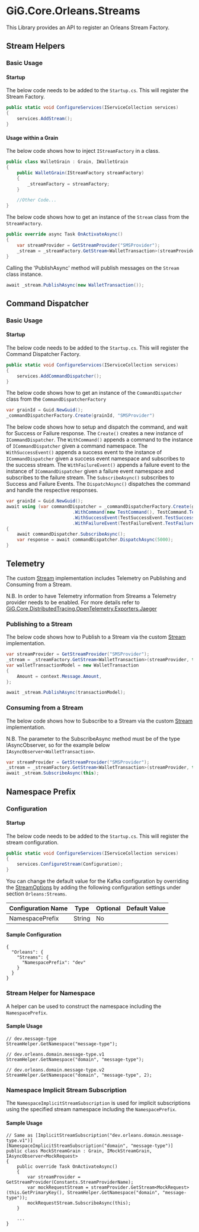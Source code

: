 # GiG.Core.Orleans.Streams

This Library provides an API to register an Orleans Stream Factory.

## Stream Helpers

### Basic Usage

#### Startup

The below code needs to be added to the `Startup.cs`. This will register the Stream Factory.

```csharp
public static void ConfigureServices(IServiceCollection services)
{
    services.AddStream();
}    
```

#### Usage within a Grain

The below code shows how to inject `IStreamFactory` in a class.

```csharp
public class WalletGrain : Grain, IWalletGrain
{
    public WalletGrain(IStreamFactory streamFactory)
    {
        _streamFactory = streamFactory;
    }

    //Other Code...
}
```

The below code shows how to get an instance of the `Stream` class from the `StreamFactory`.

```csharp
public override async Task OnActivateAsync()
{
    var streamProvider = GetStreamProvider("SMSProvider");
    _stream = _streamFactory.GetStream<WalletTransaction>(streamProvider, this.GetPrimaryKey(), "WalletTransactions");
}
```
 
Calling the 'PublishAsync' method will publish messages on the `Stream` class instance.

```csharp
await _stream.PublishAsync(new WalletTransaction());
```

## Command Dispatcher

### Basic Usage

#### Startup

The below code needs to be added to the `Startup.cs`. This will register the Command Dispatcher Factory.

```csharp
public static void ConfigureServices(IServiceCollection services)
{
    services.AddCommandDispatcher();
}    
```

The below code shows how to get an instance of the `CommandDispatcher` class from the `CommandDispatcherFactory`

```csharp
var grainId = Guid.NewGuid();
_commandDispatcherFactory.Create(grainId, "SMSProvider")
```

The below code shows how to setup and dispatch the command, and wait for Success or Failure response. 
The `Create()` creates a new instance of `ICommandDispatcher`.
The `WithCommand()` appends a command to the instance of `ICommandDispatcher` given a command namespace. 
The `WithSuccessEvent()` appends a success event to the instance of `ICommandDispatcher` given a success event namespace and subscribes to the success stream.
The `WithFailureEvent()` appends a failure event to the instance of `ICommandDispatcher` given a failure event namespace and subscribes to the failure stream.
The `SubscribeAsync()` subscribes to Success and Failure Events.
The `DispatchAsync()` dispatches the command and handle the respective responses.

```csharp
var grainId = Guid.NewGuid();
await using (var commandDispatcher = _commandDispatcherFactory.Create(grainId, "SMSProvider")
						 .WithCommand(new TestCommand(), TestCommand.TestCommandNamespace)
                		 .WithSuccessEvent(TestSuccessEvent.TestSuccessEventNamespace)
                     	 .WithFailureEvent(TestFailureEvent.TestFailureEventNamespace))
{
    await commandDispatcher.SubscribeAsync(); 
    var response = await commandDispatcher.DispatchAsync(5000);             
}
```

## Telemetry

The custom [Stream](../src/GiG.Core.Orleans.Streams/Stream.cs) implementation includes Telemetry on Publishing and Consuming from a Stream. 

N.B. In order to have Telemetry information from Streams a Telemetry provider needs to be enabled. For more details refer to [GiG.Core.DistributedTracing.OpenTelemetry.Exporters.Jaeger](GiG.Core.DistributedTracing.OpenTelemetry.Exporters.Jaeger.md)

### Publishing to a Stream

The below code shows how to Publish to a Stream via the custom [Stream](../src/GiG.Core.Orleans.Streams/Stream.cs) implementation.  

```csharp
var streamProvider = GetStreamProvider("SMSProvider");
_stream = _streamFactory.GetStream<WalletTransaction>(streamProvider, this.GetPrimaryKey(), "WalletTransactions");
var walletTransactionModel = new WalletTransaction
{
    Amount = context.Message.Amount,
};

await _stream.PublishAsync(transactionModel);
```

### Consuming from a Stream

The below code shows how to Subscribe to a Stream via the custom [Stream](../src/GiG.Core.Orleans.Streams/Stream.cs) implementation.  

N.B. The parameter to the SubscribeAsync method must be of the type IAsyncObserver<T>, so for the example below ```IAsyncObserver<WalletTransaction>```. 

```csharp
var streamProvider = GetStreamProvider("SMSProvider");
_stream = _streamFactory.GetStream<WalletTransaction>(streamProvider, this.GetPrimaryKey(), "WalletTransactions");
await _stream.SubscribeAsync(this);
```

## Namespace Prefix

### Configuration

#### Startup

The below code needs to be added to the `Startup.cs`. This will register the stream configuration.

```csharp
public static void ConfigureServices(IServiceCollection services)
{
    services.ConfigureStream(Configuration);
}    
```

You can change the default value for the Kafka configuration by overriding the [StreamOptions](../src/GiG.Core.Orleans.Streams.Abstractions/StreamOptions.cs) by adding the following configuration settings under section `Orleans:Streams`.

| Configuration Name | Type   | Optional | Default Value |
|--------------------|--------|----------|---------------|
| NamespacePrefix    | String | No       |               |

#### Sample Configuration

```
{
  "Orleans": {
    "Streams": {
      "NamespacePrefix": "dev"
    }
  }
}
```

### Stream Helper for Namespace

A helper can be used to construct the namespace including the `NamespacePrefix`.

#### Sample Usage

```
// dev.message-type
StreamHelper.GetNamespace("message-type");

// dev.orleans.domain.message-type.v1
StreamHelper.GetNamespace("domain", "message-type");

// dev.orleans.domain.message-type.v2
StreamHelper.GetNamespace("domain", "message-type", 2);
```

### Namespace Implicit Stream Subscription

The `NamespaceImplicitStreamSubscription` is used for implicit subscriptions using the specified stream namespace including the `NamespacePrefix`.

#### Sample Usage

```
// Same as [ImplicitStreamSubscription("dev.orleans.domain.message-type.v1")]
[NamespaceImplicitStreamSubscription("domain", "message-type")]
public class MockStreamGrain : Grain, IMockStreamGrain, IAsyncObserver<MockRequest>
{
    public override Task OnActivateAsync()
    {
        var streamProvider = GetStreamProvider(Constants.StreamProviderName);
        var mockRequestStream = streamProvider.GetStream<MockRequest>(this.GetPrimaryKey(), StreamHelper.GetNamespace("domain", "message-type"));
        mockRequestStream.SubscribeAsync(this);
    }

    ...
}
```